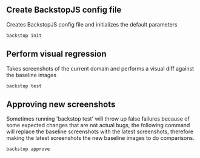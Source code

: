 ## Create BackstopJS config file
Creates BackstopJS config file and initializes the default parameters
```
backstop init
```
## Perform visual regression
Takes screenshots of the current domain and performs a visual diff against the baseline images 
```
backstop test
```

## Approving new screenshots
Sometimes running 'backstop test' will throw up false failures because of some expected 
changes that are not actual bugs, the following command will replace the baseline screenshots
with the latest screenshots, therefore making the latest screenshots the new baseline images to do comparisons.
```
backstop approve
```
